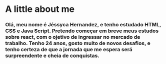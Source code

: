 # A little about me

### Olá, meu nome é Jéssyca Hernandez, e tenho estudado HTML, CSS e Java Script. Pretendo começar em breve meus estudos sobre react, com o ojetivo de ingressar no mercado de trabalho. Tenho 24 anos, gosto muito de novos desafios, e tenho certeza de que a jornada que me espera será surpreendente e cheia de conquistas.
<!--
**JessycaHernandez/JessycaHernandez** is a ✨ _special_ ✨ repository because its `README.md` (this file) appears on your GitHub profile.

Here are some ideas to get you started:

- 🔭 I’m currently working on HTML, CSS, JS
- 🌱 I’m currently learning React
- 👯 I’m looking to collaborate on ...
- 🤔 I’m looking for help with ... 
- 💬 Ask me about ...
- 📫 How to reach me: ...
- 😄 Pronouns: ...
- ⚡ Fun fact: ...
-->
